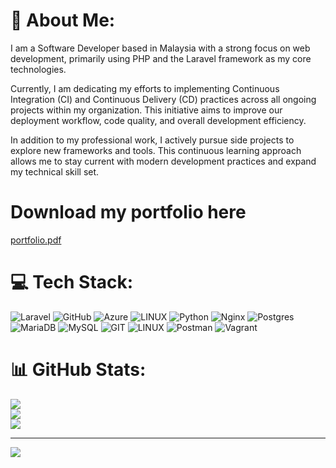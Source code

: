 # 💫 About Me:
I am a Software Developer based in Malaysia with a strong focus on web development, primarily using PHP and the Laravel framework as my core technologies.

Currently, I am dedicating my efforts to implementing Continuous Integration (CI) and Continuous Delivery (CD) practices across all ongoing projects within my organization. This initiative aims to improve our deployment workflow, code quality, and overall development efficiency.

In addition to my professional work, I actively pursue side projects to explore new frameworks and tools. This continuous learning approach allows me to stay current with modern development practices and expand my technical skill set.

# Download my portfolio here
[portfolio.pdf](https://github.com/user-attachments/files/15956727/portfolio.pdf)


# 💻 Tech Stack:
![Laravel](https://img.shields.io/badge/laravel-%23FF2D20.svg?style=plastic&logo=laravel&logoColor=white) ![GitHub](https://img.shields.io/badge/GitHub-%23121011.svg?style=plastic&logo=github&logoColor=white) ![Azure](https://img.shields.io/badge/azure-%230072C6.svg?style=plastic&logo=azure-devops&logoColor=white) ![LINUX](https://img.shields.io/badge/Linux-FCC624?style=plastic&logo=linux&logoColor=black) ![Python](https://img.shields.io/badge/python-3670A0?style=plastic&logo=python&logoColor=ffdd54) ![Nginx](https://img.shields.io/badge/nginx-%23009639.svg?style=plastic&logo=nginx&logoColor=white) ![Postgres](https://img.shields.io/badge/postgres-%23316192.svg?style=plastic&logo=postgresql&logoColor=white) ![MariaDB](https://img.shields.io/badge/MariaDB-003545?style=plastic&logo=mariadb&logoColor=white) ![MySQL](https://img.shields.io/badge/mysql-%2300f.svg?style=plastic&logo=mysql&logoColor=white) ![GIT](https://img.shields.io/badge/Git-fc6d26?style=plastic&logo=git&logoColor=white) ![LINUX](https://img.shields.io/badge/Linux-FCC624?style=plastic&logo=linux&logoColor=black) ![Postman](https://img.shields.io/badge/Postman-FF6C37?style=plastic&logo=postman&logoColor=white) ![Vagrant](https://img.shields.io/badge/vagrant-%231563FF.svg?style=plastic&logo=vagrant&logoColor=white)
# 📊 GitHub Stats:
![](https://github-readme-stats.vercel.app/api?username=AmeerFaisalAdanan&theme=dark&hide_border=false&include_all_commits=false&count_private=false)<br/>
![](https://github-readme-streak-stats.herokuapp.com/?user=AmeerFaisalAdanan&theme=dark&hide_border=false)<br/>
![](https://github-readme-stats.vercel.app/api/top-langs/?username=AmeerFaisalAdanan&theme=dark&hide_border=false&include_all_commits=false&count_private=false&layout=compact)

---
[![](https://visitcount.itsvg.in/api?id=AmeerFaisalAdanan&icon=0&color=0)](https://visitcount.itsvg.in)

<!-- Proudly created with GPRM ( https://gprm.itsvg.in ) -->


